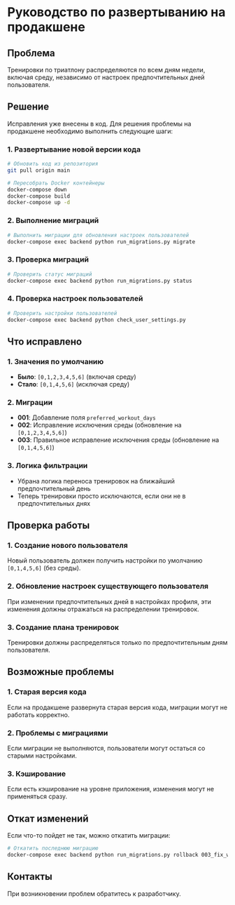 # Руководство по развертыванию на продакшене

## Проблема
Тренировки по триатлону распределяются по всем дням недели, включая среду, независимо от настроек предпочтительных дней пользователя.

## Решение
Исправления уже внесены в код. Для решения проблемы на продакшене необходимо выполнить следующие шаги:

### 1. Развертывание новой версии кода
```bash
# Обновить код из репозитория
git pull origin main

# Пересобрать Docker контейнеры
docker-compose down
docker-compose build
docker-compose up -d
```

### 2. Выполнение миграций
```bash
# Выполнить миграции для обновления настроек пользователей
docker-compose exec backend python run_migrations.py migrate
```

### 3. Проверка миграций
```bash
# Проверить статус миграций
docker-compose exec backend python run_migrations.py status
```

### 4. Проверка настроек пользователей
```bash
# Проверить настройки пользователей
docker-compose exec backend python check_user_settings.py
```

## Что исправлено

### 1. Значения по умолчанию
- **Было**: `[0,1,2,3,4,5,6]` (включая среду)
- **Стало**: `[0,1,4,5,6]` (исключая среду)

### 2. Миграции
- **001**: Добавление поля `preferred_workout_days`
- **002**: Исправление исключения среды (обновление на `[0,1,2,3,4,5,6]`)
- **003**: Правильное исправление исключения среды (обновление на `[0,1,4,5,6]`)

### 3. Логика фильтрации
- Убрана логика переноса тренировок на ближайший предпочтительный день
- Теперь тренировки просто исключаются, если они не в предпочтительных днях

## Проверка работы

### 1. Создание нового пользователя
Новый пользователь должен получить настройки по умолчанию `[0,1,4,5,6]` (без среды).

### 2. Обновление настроек существующего пользователя
При изменении предпочтительных дней в настройках профиля, эти изменения должны отражаться на распределении тренировок.

### 3. Создание плана тренировок
Тренировки должны распределяться только по предпочтительным дням пользователя.

## Возможные проблемы

### 1. Старая версия кода
Если на продакшене развернута старая версия кода, миграции могут не работать корректно.

### 2. Проблемы с миграциями
Если миграции не выполняются, пользователи могут остаться со старыми настройками.

### 3. Кэширование
Если есть кэширование на уровне приложения, изменения могут не применяться сразу.

## Откат изменений
Если что-то пойдет не так, можно откатить миграции:

```bash
# Откатить последнюю миграцию
docker-compose exec backend python run_migrations.py rollback 003_fix_wednesday_exclusion_correct
```

## Контакты
При возникновении проблем обратитесь к разработчику.
